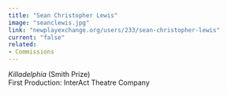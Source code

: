 ```yaml
---
title: "Sean Christopher Lewis"
image: "seanclewis.jpg"
link: "newplayexchange.org/users/233/sean-christopher-lewis"
current: "false"
related:
- Commissions
---
```


*Killadelphia* (Smith Prize)\
First Production: InterAct Theatre Company


